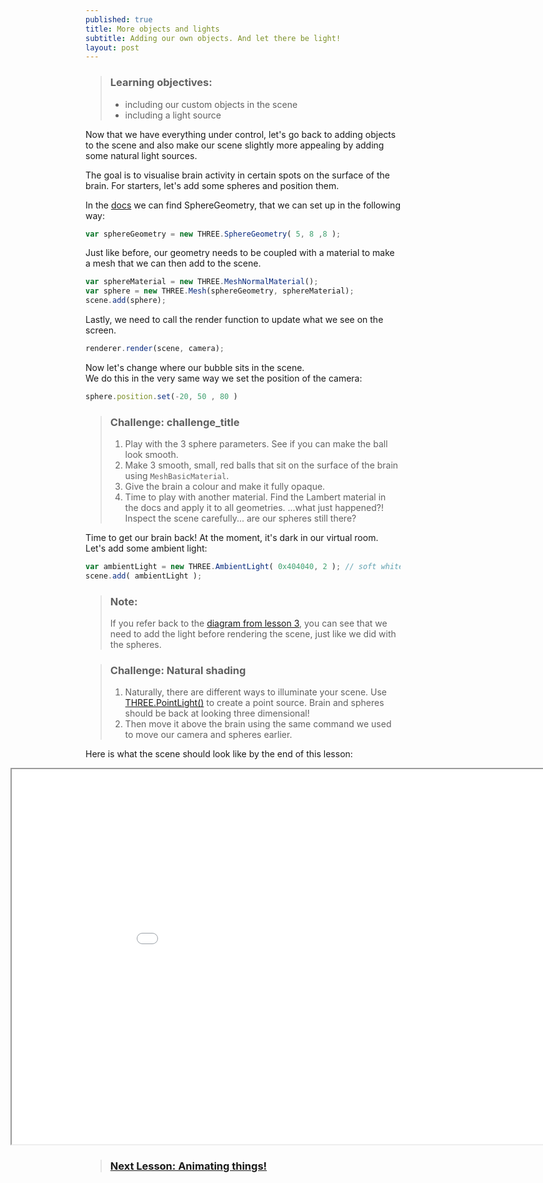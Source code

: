 ```yaml
---
published: true
title: More objects and lights
subtitle: Adding our own objects. And let there be light!
layout: post
---
```


> ### Learning objectives:
>
> * including our custom objects in the scene
> * including a light source

Now that we have everything under control, let's go back to adding objects to the scene and also make our scene slightly more appealing by adding some natural light sources.

The goal is to visualise brain activity in certain spots on the surface of the brain. For starters, let's add some spheres and position them.

In the [docs](https://threejs.org/docs/) we can find SphereGeometry, that we can set up in the following way:

```js
var sphereGeometry = new THREE.SphereGeometry( 5, 8 ,8 );
```

Just like before, our geometry needs to be coupled with a material to make a mesh that we can then add to the scene.  

```js
var sphereMaterial = new THREE.MeshNormalMaterial();
var sphere = new THREE.Mesh(sphereGeometry, sphereMaterial);
scene.add(sphere);
```

Lastly, we need to call the render function to update what we see on the screen.

```js
renderer.render(scene, camera);
```

Now let's change where our bubble sits in the scene.  
We do this in the very same way we set the position of the camera:

```js
sphere.position.set(-20, 50 , 80 )
```

> ### Challenge: challenge_title
>
> 1. Play with the 3 sphere parameters. See if you can make the ball look smooth.
> 1. Make 3 smooth, small, red balls that sit on the surface of the brain using `MeshBasicMaterial`.
> 1. Give the brain a colour and make it fully opaque.
> 1. Time to play with another material. Find the Lambert material in the docs and apply it to all geometries.
> ...what just happened?! Inspect the scene carefully... are our spheres still there?

Time to get our brain back!
At the moment, it's dark in our virtual room. Let's add some ambient light:

```js
var ambientLight = new THREE.AmbientLight( 0x404040, 2 ); // soft white ambient light
scene.add( ambientLight );
```

> ### Note:
> If you refer back to the [diagram from lesson 3](../images/flow.png), you can see that we need to add the light before rendering the scene, just like we did with the spheres.


> ### Challenge: Natural shading
>
> 1. Naturally, there are different ways to illuminate your scene. Use [THREE.PointLight()](https://threejs.org/docs/#api/lights/PointLight) to create a point source. Brain and spheres should be back at looking three dimensional!
> 1. Then move it above the brain using the same command we used to move our camera and spheres earlier.


Here is what the scene should look like by the end of this lesson:
<iframe style="position: relative; left: -120px; overflow: hidden;" scrolling='no' src="code/lesson-06.html" width="1000" height="600"></iframe>

> ### [Next Lesson: Animating things!](./7-data_driven_animation)
